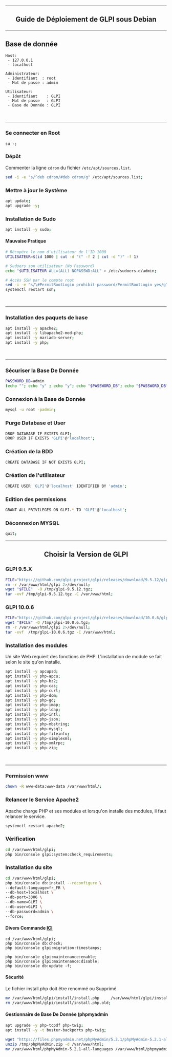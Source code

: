 ----------------------------------------------------------------------------------------------------------------------------------------------------------------------------------------------------
## <p align='center'> Guide de Déploiement de GLPI sous Debian </p>

----------------------------------------------------------------------------------------------------------------------------------------------------------------------------------------------------
## Base de donnée
```
Host:
 - 127.0.0.1
 - localhost

Administrateur:
 - Identifiant  : root
 - Mot de passe : admin

Utilisateur:
 - Identifiant    : GLPI
 - Mot de passe   : GLPI
 - Base de Donnée : GLPI
```
<br />

----------------------------------------------------------------------------------------------------------------------------------------------------------------------------------------------------
### Se connecter en Root
```
su -;
```

### Dépôt
Commenter la ligne `cdrom` du fichier `/etc/apt/sources.list`.

```bash
sed -i -e "s/^deb cdrom/#deb cdrom/g" /etc/apt/sources.list;
```

### Mettre à jour le Système
```bash
apt update;
apt upgrade -y;
```

### Installation de Sudo
```bash
apt install -y sudo;
```

#### Mauvaise Pratique
```bash
# Récupére le nom d'utilisateur de l'ID 1000
UTILISATEUR=$(id 1000 | cut -d "(" -f 2 | cut -d ")" -f 1)

# Sudoers son utilisateur (No Password)
echo "$UTILISATEUR ALL=(ALL) NOPASSWD:ALL" > /etc/sudoers.d/admin;

# Accès SSH par le compte root
sed -i -e "s/\#PermitRootLogin prohibit-password/PermitRootLogin yes/g" /etc/ssh/sshd_config;
systemctl restart ssh;
```
<br />

----------------------------------------------------------------------------------------------------------------------------------------------------------------------------------------------------
### Installation des paquets de base
```bash
apt install -y apache2;
apt install -y libapache2-mod-php;
apt install -y mariadb-server;
apt install -y php;
```
<br />

----------------------------------------------------------------------------------------------------------------------------------------------------------------------------------------------------
### Sécuriser la Base De Donnée
```bash
PASSWORD_DB=admin
(echo ""; echo "y" ; echo "y"; echo "$PASSWORD_DB"; echo "$PASSWORD_DB"; echo "y"; echo "y"; echo "y"; echo "y") | mysql_secure_installation;
```

### Connexion à la Base de Donnée
```bash
mysql -u root -padmin;
```

### Purge Database et User
```bash
DROP DATABASE IF EXISTS GLPI;
DROP USER IF EXISTS 'GLPI'@'localhost';
```

### Création de la BDD
```bash
CREATE DATABASE IF NOT EXISTS GLPI;
```

### Création de l'utilisateur
```bash
CREATE USER 'GLPI'@'localhost' IDENTIFIED BY 'admin';
```

### Edition des permissions
```bash
GRANT ALL PRIVILEGES ON GLPI.* TO 'GLPI'@'localhost';
```

### Déconnexion MYSQL
```bash
quit;
```
<r />

----------------------------------------------------------------------------------------------------------------------------------------------------------------------------------------------------
## <p align='center'> Choisir la Version de GLPI </p>

### GLPI 9.5.X
```bash
FILE="https://github.com/glpi-project/glpi/releases/download/9.5.12/glpi-9.5.12.tgz"
rm -r /var/www/html/glpi 2>/dev/null;
wget "$FILE"  -O /tmp/glpi-9.5.12.tgz;
tar -xvf /tmp/glpi-9.5.12.tgz -C /var/www/html;
```

### GLPI 10.0.6
```bash
FILE="https://github.com/glpi-project/glpi/releases/download/10.0.6/glpi-10.0.6.tgz"
wget "$FILE" -O /tmp/glpi-10.0.6.tgz;
rm -r /var/www/html/glpi 2>/dev/null;
tar -xvf  /tmp/glpi-10.0.6.tgz -C /var/www/html;
```

### Installation des modules
Un site Web requiert des fonctions de PHP. L'installation de module se fait selon le site qu'on installe.

```bash
apt install -y apcupsd;
apt install -y php-apcu;
apt install -y php-bz2;
apt install -y php-cas;
apt install -y php-curl;
apt install -y php-dom;
apt install -y php-gd;
apt install -y php-imap;
apt install -y php-ldap;
apt install -y php-intl;
apt install -y php-json;
apt install -y php-mbstring;
apt install -y php-mysql;
apt install -y php-fileinfo;
apt install -y php-simplexml;
apt install -y php-xmlrpc;
apt install -y php-zip;
```
<br />

----------------------------------------------------------------------------------------------------------------------------------------------------------------------------------------------------
### Permission www
```bash
chown -R www-data:www-data /var/www/html/;
```

### Relancer le Service Apache2
Apache charge PHP et ses modules et lorsqu'on installe des modules, il faut relancer le service.
```bash
systemctl restart apache2;
```

### Vérification
```bash
cd /var/www/html/glpi;
php bin/console glpi:system:check_requirements;
```

### Installation du site
```bash
cd /var/www/html/glpi;
php bin/console db:install --reconfigure \
--default-language=fr_FR \
--db-host=localhost \
--db-port=3306 \
--db-name=GLPI \
--db-user=GLPI \
--db-password=admin \
--force;
```

#### Divers Commande [ICI](https://glpi-install.readthedocs.io/fr/develop/command-line.html#cdline-install)
```
cd /var/www/html/glpi;
php bin/console db:check;
php bin/console glpi:migration:timestamps;

php bin/console glpi:maintenance:enable;
php bin/console glpi:maintenance:disable;
php bin/console db:update -f;
```


#### Sécurité
Le fichier install.php doit être renommé ou Supprimé
```bash
mv /var/www/html/glpi/install/install.php     /var/www/html/glpi/install/install.php.old;
rm /var/www/html/glpi/install/install.php.old;
```

#### Gestionnaire de Base De Donnée (phpmyadmin
```bash
apt upgrade -y php-tcpdf php-twig;
apt install -y -t buster-backports php-twig;

wget "https://files.phpmyadmin.net/phpMyAdmin/5.2.1/phpMyAdmin-5.2.1-all-languages.zip" -O  /tmp/phpMyAdmin.zip;
unzip /tmp/phpMyAdmin.zip -d /var/www/html;
mv /var/www/html/phpMyAdmin-5.2.1-all-languages /var/www/html/phpmyadmin;
```
